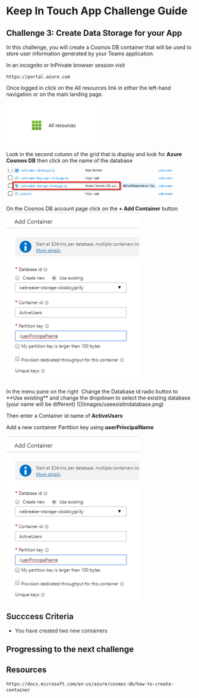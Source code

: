 # Keep In Touch App Challenge Guide

## Challenge 3: Create Data Storage for your App

In this challenge, you will create a Cosmos DB container that will be used to store user information generated by your Teams application.

In an incognito or InPrivate browser session visit
<br>
```
https://portal.azure.com
```

Once logged in click on the All resources link in either the left-hand navigation or on the main landing page.  

![](images/all%20resources.png)

Look in the second column of the grid that is display and look for **Azure Cosmos DB** then click on the name of the database

![](images/cosmoslink.png)

On the Cosmos DB account page click on the **+ Add Container** button  
![](images/addcontainer.png)


<br>
<span class="colour" style="color:rgb(36, 41, 46)">In the menu pane on the right </span>
Change the Database id radio button to **Use existing** and change the dropdown to select the existing database (your name will be different)
![](images/useexisitndatabase.png)

Then enter a Container id name of **ActiveUsers**

Add a new container Partition key using **userPrincipalName** 

![](images/addcontainer.png)


## <span class="colour" style="color:rgb(36, 41, 46)">Succcess Criteria</span>

* <span class="colour" style="color:rgb(36, 41, 46)">You have created two new containers</span>

## Progressing to the next challenge<span class="colour" style="color:rgb(36, 41, 46)"></span>

<span class="colour" style="color:rgb(36, 41, 46)"></span>
 ## Resources
 ```
 https://docs.microsoft.com/en-us/azure/cosmos-db/how-to-create-container
 ```
